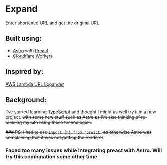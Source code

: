 # Expand

Enter shortened URL and get the original URL

## Built using:

- ~~[Astro](https://astro.build/) with~~ [Preact](https://preactjs.com/)
- [Cloudflare Workers](https://workers.cloudflare.com/)

## Inspired by: 

[AWS Lambda URL Expander](https://github.com/hq6/aws-lambda-url-expander)

## Background:

I've started learning [TypeScript](https://www.typescriptlang.org/) and thought I might as well try it in a new project. ~~with some new stuff such as Astro as I'm also thinking of re-building my site using these technologies.~~

~~### PS: I had to use `import {h} from 'preact'` as otherwise Astro was complaining that it was not getting the renderer~~

### Faced too many issues while integrating preact with Astro. Will try this combination some other time.